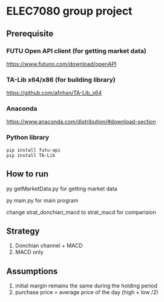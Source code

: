 # ELEC7080 group project

## Prerequisite

### FUTU Open API client (for getting market data)
<https://www.futunn.com/download/openAPI>

### TA-Lib x64/x86 (for building library)
<https://github.com/afnhsn/TA-Lib_x64>

### Anaconda
<https://www.anaconda.com/distribution/#download-section>

### Python library
    pip install futu-api
    pip install TA-Lib

## How to run
py getMarketData.py for getting market data

py main.py for main program

change strat_donchian_macd to strat_macd for comparision

## Strategy
1. Donchian channel + MACD
2. MACD only

## Assumptions
1. initial margin remains the same during the holding period
2. purchase price = average price of the day (high + low /2)

